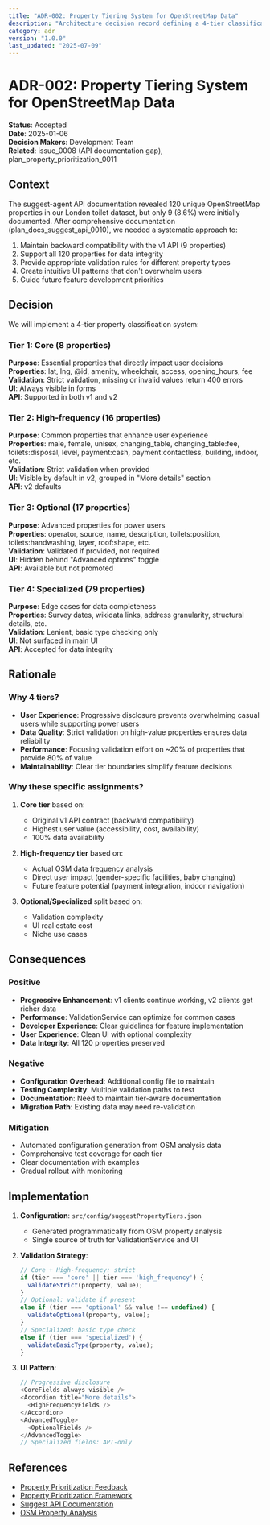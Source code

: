 ```yaml
---
title: "ADR-002: Property Tiering System for OpenStreetMap Data"
description: "Architecture decision record defining a 4-tier classification system for 120 OpenStreetMap properties to optimize validation performance and user experience"
category: adr
version: "1.0.0"
last_updated: "2025-07-09"
---
```


# ADR-002: Property Tiering System for OpenStreetMap Data

**Status**: Accepted  
**Date**: 2025-01-06  
**Decision Makers**: Development Team  
**Related**: issue_0008 (API documentation gap), plan_property_prioritization_0011

## Context

The suggest-agent API documentation revealed 120 unique OpenStreetMap properties in our London toilet dataset, but only 9 (8.6%) were initially documented. After comprehensive documentation (plan_docs_suggest_api_0010), we needed a systematic approach to:

1. Maintain backward compatibility with the v1 API (9 properties)
2. Support all 120 properties for data integrity
3. Provide appropriate validation rules for different property types
4. Create intuitive UI patterns that don't overwhelm users
5. Guide future feature development priorities

## Decision

We will implement a 4-tier property classification system:

### Tier 1: Core (8 properties)
**Purpose**: Essential properties that directly impact user decisions  
**Properties**: lat, lng, @id, amenity, wheelchair, access, opening_hours, fee  
**Validation**: Strict validation, missing or invalid values return 400 errors  
**UI**: Always visible in forms  
**API**: Supported in both v1 and v2  

### Tier 2: High-frequency (16 properties)
**Purpose**: Common properties that enhance user experience  
**Properties**: male, female, unisex, changing_table, changing_table:fee, toilets:disposal, level, payment:cash, payment:contactless, building, indoor, etc.  
**Validation**: Strict validation when provided  
**UI**: Visible by default in v2, grouped in "More details" section  
**API**: v2 defaults  

### Tier 3: Optional (17 properties)
**Purpose**: Advanced properties for power users  
**Properties**: operator, source, name, description, toilets:position, toilets:handwashing, layer, roof:shape, etc.  
**Validation**: Validated if provided, not required  
**UI**: Hidden behind "Advanced options" toggle  
**API**: Available but not promoted  

### Tier 4: Specialized (79 properties)
**Purpose**: Edge cases for data completeness  
**Properties**: Survey dates, wikidata links, address granularity, structural details, etc.  
**Validation**: Lenient, basic type checking only  
**UI**: Not surfaced in main UI  
**API**: Accepted for data integrity  

## Rationale

### Why 4 tiers?
- **User Experience**: Progressive disclosure prevents overwhelming casual users while supporting power users
- **Data Quality**: Strict validation on high-value properties ensures data reliability
- **Performance**: Focusing validation effort on ~20% of properties that provide 80% of value
- **Maintainability**: Clear tier boundaries simplify feature decisions

### Why these specific assignments?
1. **Core tier** based on:
   - Original v1 API contract (backward compatibility)
   - Highest user value (accessibility, cost, availability)
   - 100% data availability

2. **High-frequency tier** based on:
   - Actual OSM data frequency analysis
   - Direct user impact (gender-specific facilities, baby changing)
   - Future feature potential (payment integration, indoor navigation)

3. **Optional/Specialized** split based on:
   - Validation complexity
   - UI real estate cost
   - Niche use cases

## Consequences

### Positive
- **Progressive Enhancement**: v1 clients continue working, v2 clients get richer data
- **Performance**: ValidationService can optimize for common cases
- **Developer Experience**: Clear guidelines for feature implementation
- **User Experience**: Clean UI with optional complexity
- **Data Integrity**: All 120 properties preserved

### Negative
- **Configuration Overhead**: Additional config file to maintain
- **Testing Complexity**: Multiple validation paths to test
- **Documentation**: Need to maintain tier-aware documentation
- **Migration Path**: Existing data may need re-validation

### Mitigation
- Automated configuration generation from OSM analysis data
- Comprehensive test coverage for each tier
- Clear documentation with examples
- Gradual rollout with monitoring

## Implementation

1. **Configuration**: `src/config/suggestPropertyTiers.json`
   - Generated programmatically from OSM property analysis
   - Single source of truth for ValidationService and UI

2. **Validation Strategy**:
   ```javascript
   // Core + High-frequency: strict
   if (tier === 'core' || tier === 'high_frequency') {
     validateStrict(property, value);
   }
   // Optional: validate if present
   else if (tier === 'optional' && value !== undefined) {
     validateOptional(property, value);
   }
   // Specialized: basic type check
   else if (tier === 'specialized') {
     validateBasicType(property, value);
   }
   ```

3. **UI Pattern**:
   ```typescript
   // Progressive disclosure
   <CoreFields always visible />
   <Accordion title="More details">
     <HighFrequencyFields />
   </Accordion>
   <AdvancedToggle>
     <OptionalFields />
   </AdvancedToggle>
   // Specialized fields: API-only
   ```

## References

- [Property Prioritization Feedback](../feedback/2025-01-06-property-prioritization.md)
- [Property Prioritization Framework](../reference/property-prioritization.md)
- [Suggest API Documentation](../reference/api/suggest-api.md)
- [OSM Property Analysis](../../data/osm_properties_analysis.json)